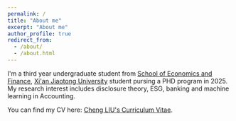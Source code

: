 ```yaml
---
permalink: /
title: "About me"
excerpt: "About me"
author_profile: true
redirect_from: 
  - /about/
  - /about.html
---
```


I'm a third year undergraduate student from [School of Economics and Finance](http://sef.xjtu.edu.cn/), [Xi'an Jiaotong University](https://www.xjtu.edu.cn/) student pursing a PHD program in 2025. My research interest includes disclosure theory, ESG, banking and machine learning in Accounting.

You can find my CV here: [Cheng LIU's Curriculum Vitae](./assets/LiuC_CV202409.pdf).

